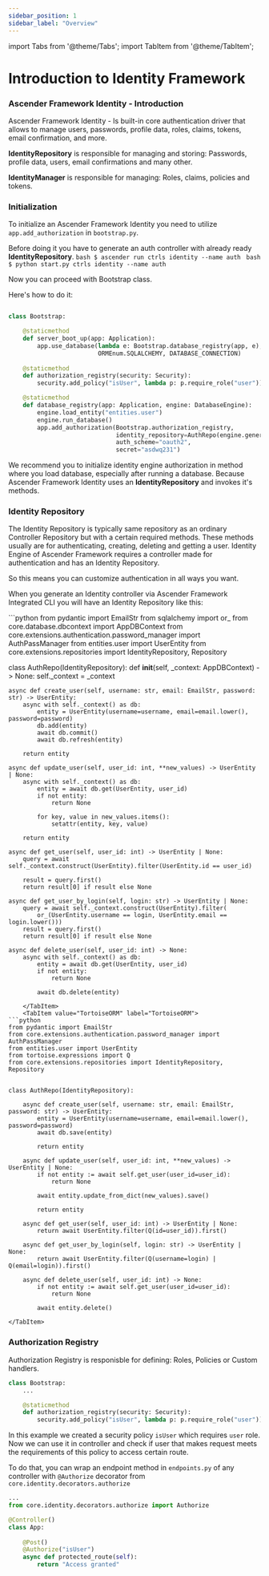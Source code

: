 ```yaml
---
sidebar_position: 1
sidebar_label: "Overview"
---
```

import Tabs from '@theme/Tabs';
import TabItem from '@theme/TabItem';

# Introduction to Identity Framework

### Ascender Framework Identity - Introduction

Ascender Framework Identity - Is built-in core authentication driver that allows to manage users, passwords, profile data, roles, claims, tokens, email confirmation, and more.

**IdentityRepository** is responsible for managing and storing: Passwords, profile data, users, email confirmations and many other.

**IdentityManager** is responsible for managing: Roles, claims, policies and tokens.

### Initialization

To initialize an Ascender Framework Identity you need to utilize `app.add_authorization` in `bootstrap.py`.

Before doing it you have to generate an auth controller with already ready **IdentityRepository**.
<Tabs>
    <TabItem value="withCLI" label="With Ascender CLI" default>
        ```bash
        $ ascender run ctrls identity --name auth
        ```
    </TabItem>
    <TabItem value="withoutCLI" label="Without Ascender CLI">
    ```bash
    $ python start.py ctrls identity --name auth
    ```
    </TabItem>
</Tabs>

Now you can proceed with Bootstrap class.

Here's how to do it:
```python

class Bootstrap:

    @staticmethod
    def server_boot_up(app: Application):
        app.use_database(lambda e: Bootstrap.database_registry(app, e),
                         ORMEnum.SQLALCHEMY, DATABASE_CONNECTION)
    
    @staticmethod
    def authorization_registry(security: Security):
        security.add_policy("isUser", lambda p: p.require_role("user"))

    @staticmethod
    def database_registry(app: Application, engine: DatabaseEngine):
        engine.load_entity("entities.user")
        engine.run_database()
        app.add_authorization(Bootstrap.authorization_registry,
                              identity_repository=AuthRepo(engine.generate_context()), 
                              auth_scheme="oauth2",
                              secret="asdwq231")
```

We recommend you to initialize identity engine authorization in method where you load database, especially after running a database. Because Ascender Framework Identity uses an **IdentityRepository** and invokes it's methods.

### Identity Repository

The Identity Repository is typically same repository as an ordinary Controller Repository but with a certain required methods. These methods usually are for authenticating, creating, deleting and getting a user. Identity Engine of Ascender Framework requires a controller made for authentication and has an Identity Repository.

So this means you can customize authentication in all ways you want.

When you generate an Identity controller via Ascender Framework Integrated CLI you will have an Identity Repository like this:

<Tabs>
    <TabItem value="SQLAlchemy" label="SQLAlchemy" default>
```python
from pydantic import EmailStr
from sqlalchemy import or_
from core.database.dbcontext import AppDBContext
from core.extensions.authentication.password_manager import AuthPassManager
from entities.user import UserEntity
from core.extensions.repositories import IdentityRepository, Repository


class AuthRepo(IdentityRepository):
    def __init__(self, _context: AppDBContext) -> None:
        self._context = _context
    
    async def create_user(self, username: str, email: EmailStr, password: str) -> UserEntity:
        async with self._context() as db:
            entity = UserEntity(username=username, email=email.lower(), password=password)
            db.add(entity)
            await db.commit()
            await db.refresh(entity)
        
        return entity

    async def update_user(self, user_id: int, **new_values) -> UserEntity | None:
        async with self._context() as db:
            entity = await db.get(UserEntity, user_id)
            if not entity:
                return None
            
            for key, value in new_values.items():
                setattr(entity, key, value)

        return entity
    
    async def get_user(self, user_id: int) -> UserEntity | None:
        query = await self._context.construct(UserEntity).filter(UserEntity.id == user_id)

        result = query.first()
        return result[0] if result else None
    
    async def get_user_by_login(self, login: str) -> UserEntity | None:
        query = await self._context.construct(UserEntity).filter(
            or_(UserEntity.username == login, UserEntity.email == login.lower()))
        result = query.first()
        return result[0] if result else None
    
    async def delete_user(self, user_id: int) -> None:
        async with self._context() as db:
            entity = await db.get(UserEntity, user_id)
            if not entity:
                return None
                
            await db.delete(entity)
```
    </TabItem>
    <TabItem value="TortoiseORM" label="TortoiseORM">
```python
from pydantic import EmailStr
from core.extensions.authentication.password_manager import AuthPassManager
from entities.user import UserEntity
from tortoise.expressions import Q
from core.extensions.repositories import IdentityRepository, Repository


class AuthRepo(IdentityRepository):
    
    async def create_user(self, username: str, email: EmailStr, password: str) -> UserEntity:
        entity = UserEntity(username=username, email=email.lower(), password=password)
        await db.save(entity)
        
        return entity

    async def update_user(self, user_id: int, **new_values) -> UserEntity | None:
        if not entity := await self.get_user(user_id=user_id):
            return None

        await entity.update_from_dict(new_values).save()

        return entity
    
    async def get_user(self, user_id: int) -> UserEntity | None:
        return await UserEntity.filter(Q(id=user_id)).first()
    
    async def get_user_by_login(self, login: str) -> UserEntity | None:
        return await UserEntity.filter(Q(username=login) | Q(email=login)).first()
    
    async def delete_user(self, user_id: int) -> None:
        if not entity := await self.get_user(user_id=user_id):
            return None
        
        await entity.delete()
```
    </TabItem>
</Tabs>

### Authorization Registry

Authorization Registry is responisble for defining: Roles, Policies or Custom handlers.

```python
class Bootstrap:
    ...

    @staticmethod
    def authorization_registry(security: Security):
        security.add_policy("isUser", lambda p: p.require_role("user"))
```

In this example we created a security policy `isUser` which requires `user` role.
Now we can use it in controller and check if user that makes request meets the requirements of this policy to access certain route.

To do that, you can wrap an endpoint method in `endpoints.py` of any controller with `@Authorize` decorator from `core.identity.decorators.authorize`
```python
...
from core.identity.decorators.authorize import Authorize

@Controller()
class App:
    
    @Post()
    @Authorize("isUser")
    async def protected_route(self):
        return "Access granted"
```

